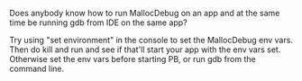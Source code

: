 Does anybody know how to run MallocDebug on an app and at the same time be running gdb from IDE on the same app?

Try using "set environment" in the console to set the MallocDebug env vars.  Then do kill and run and see if that'll start your app with the env vars set.  Otherwise set the env vars before starting PB, or run gdb from the command line.
